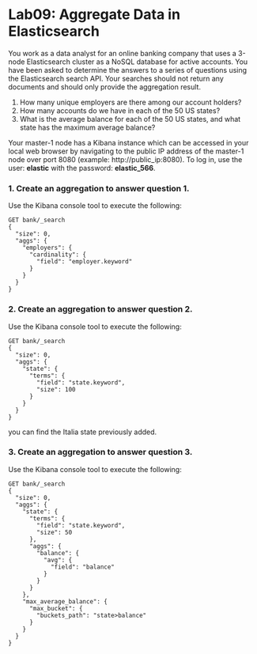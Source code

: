 # Lab09: Aggregate Data in Elasticsearch


You work as a data analyst for an online banking company that uses a 3-node Elasticsearch cluster as a NoSQL database for active accounts. You have been asked to determine the answers to a series of questions using the Elasticsearch search API. Your searches should not return any documents and should only provide the aggregation result.

1. How many unique employers are there among our account holders?
2. How many accounts do we have in each of the 50 US states?
3. What is the average balance for each of the 50 US states, and what state has the maximum average balance?

Your master-1 node has a Kibana instance which can be accessed in your local web browser by navigating to the public IP address of the master-1 node over port 8080 (example: http://public_ip:8080). To log in, use the user: **elastic**  with the password: **elastic_566**.


### 1. Create an aggregation to answer question 1.

Use the Kibana console tool to execute the following:
```
GET bank/_search
{
  "size": 0,
  "aggs": {
    "employers": {
      "cardinality": {
        "field": "employer.keyword"
      }
    }
  }
}
```
### 2. Create an aggregation to answer question 2.

Use the Kibana console tool to execute the following:
```
GET bank/_search
{
  "size": 0,
  "aggs": {
    "state": {
      "terms": {
        "field": "state.keyword",
        "size": 100
      }
    }
  }
}
```
you can find the Italia state previously added.


### 3. Create an aggregation to answer question 3.

Use the Kibana console tool to execute the following:
```
GET bank/_search
{
  "size": 0,
  "aggs": {
    "state": {
      "terms": {
        "field": "state.keyword",
        "size": 50
      },
      "aggs": {
        "balance": {
          "avg": {
            "field": "balance"
          }
        }
      }
    },
    "max_average_balance": {
      "max_bucket": {
        "buckets_path": "state>balance"
      }
    }
  }
}
```

